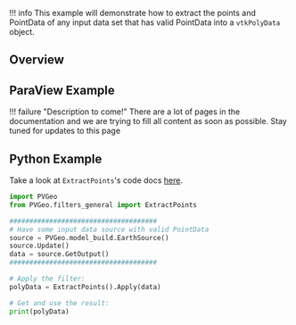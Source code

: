 !!! info
    This example will demonstrate how to extract the points and PointData of any input data set that has valid PointData into a `vtkPolyData` object.

## Overview


## ParaView Example

!!! failure "Description to come!"
    There are a lot of pages in the documentation and we are trying to fill all content as soon as possible. Stay tuned for updates to this page


<!--- TODO --->

## Python Example

Take a look at `ExtractPoints`'s code docs [here](http://docs.pvgeo.org/en/latest/suites/General-Filters.html#PVGeo.filters_general.ExtractPoints).

```py
import PVGeo
from PVGeo.filters_general import ExtractPoints

#####################################
# Have some input data source with valid PointData
source = PVGeo.model_build.EarthSource()
source.Update()
data = source.GetOutput()
#####################################

# Apply the filter:
polyData = ExtractPoints().Apply(data)

# Get and use the result:
print(polyData)
```
